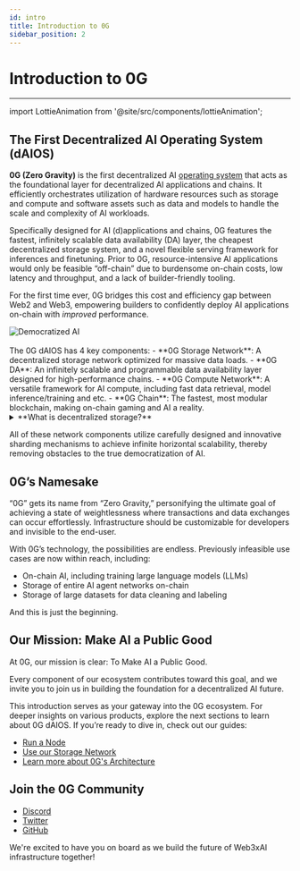 ```yaml
---
id: intro
title: Introduction to 0G
sidebar_position: 2
---
```


# Introduction to 0G

---

import LottieAnimation from '@site/src/components/lottieAnimation';

## The First Decentralized AI Operating System (dAIOS)

**0G (Zero Gravity)** is the first decentralized AI [operating system](https://edu.gcfglobal.org/en/computerbasics/understanding-operating-systems/1/) that acts as the foundational layer for decentralized AI applications and chains. It efficiently orchestrates utilization of hardware resources such as storage and compute and software assets such as data and models to handle the scale and complexity of AI workloads.

Specifically designed for AI (d)applications and chains, 0G features the fastest, infinitely scalable data availability (DA) layer, the cheapest decentralized storage system, and a novel flexible serving framework for inferences and finetuning. Prior to 0G, resource-intensive AI applications would only be feasible “off-chain” due to burdensome on-chain costs, low latency and throughput, and a lack of builder-friendly tooling.

For the first time ever, 0G bridges this cost and efficiency gap between Web2 and Web3, empowering builders to confidently deploy AI applications on-chain with _improved_ performance.

<div style={{textAlign: 'center'}}>
  <img src="/img/0g-architecture.png" alt="Democratized AI" style={{maxWidth: '100%'}} />
</div>
<br />
The 0G dAIOS has 4 key components: 
- **0G Storage Network**: A decentralized storage network optimized for massive data loads.
- **0G DA**: An infinitely scalable and programmable data availability layer designed for high-performance chains.
- **0G Compute Network**: A versatile framework for AI compute, including fast data retrieval, model inference/training and etc.
- **0G Chain**: The fastest, most modular blockchain, making on-chain gaming and AI a reality.

<details>
<summary> **What is decentralized storage?** </summary>

Decentralized storage distributes data across multiple network nodes rather than relying on a central server. This approach enhances data security, resilience, and accessibility by eliminating the single point of failure common in centralized systems.

**What is data availability?**
Data availability guarantees that data stored within the system is readily accessible and retrievable whenever required. 0G's data availability network employs erasure coding and a quorum-based attestation system to ensure data remains available even in scenarios where some nodes might fail.

**What is an AI compute network?**
An AI compute network is a system that facilitates the deployment and execution of AI models. 0G's decentralized compute network supports data retrieval, AI inference, and model training, ensuring efficient resource management for AI applications.

**What is a modular blockchain?**
A modular blockchain is one where each layer or component is specialized for a particular function, improving scalability and flexibility. 0G Chain uses this architecture to optimize its components, allowing for independent optimization of consensus, execution, and chain storage. This modular architecture enables each component to be fine-tuned for its specific requirements, resulting in enhanced performance, scalability, and flexibility for decentralized AI applications.

 </details>

All of these network components utilize carefully designed and innovative sharding mechanisms to achieve infinite horizontal scalability, thereby removing obstacles to the true democratization of AI.

## 0G’s Namesake

“0G” gets its name from “Zero Gravity,” personifying the ultimate goal of achieving a state of weightlessness where transactions and data exchanges can occur effortlessly. Infrastructure should be customizable for developers and invisible to the end-user.

With 0G’s technology, the possibilities are endless. Previously infeasible use cases are now within reach, including:

- On-chain AI, including training large language models (LLMs)
- Storage of entire AI agent networks on-chain
- Storage of large datasets for data cleaning and labeling

And this is just the beginning.

## Our Mission: Make AI a Public Good

At 0G, our mission is clear: To Make AI a Public Good.

Every component of our ecosystem contributes toward this goal, and we invite you to join us in building the foundation for a decentralized AI future.

This introduction serves as your gateway into the 0G ecosystem. For deeper insights on various products, explore the next sections to learn about 0G dAIOS. If you’re ready to dive in, check out our guides:

- [Run a Node](/run-a-node/overview)
- [Use our Storage Network](/build-with-0g/storage-sdk)
- [Learn more about 0G's Architecture](/learn-more/whitepaper)

## Join the 0G Community

- [Discord](https://discord.gg/0gLabs)
- [Twitter](https://twitter.com/0g_Labs)
- [GitHub](https://github.com/0G-Labs/0g-docs)

We're excited to have you on board as we build the future of Web3xAI infrastructure together!

<LottieAnimation />
